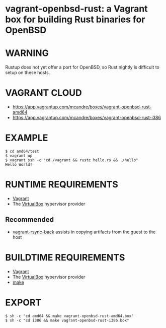 # vagrant-openbsd-rust: a Vagrant box for building Rust binaries for OpenBSD

# WARNING

Rustup does not yet offer a port for OpenBSD, so Rust nightly is difficult to setup on these hosts.

# VAGRANT CLOUD

* https://app.vagrantup.com/mcandre/boxes/vagrant-openbsd-rust-amd64
* https://app.vagrantup.com/mcandre/boxes/vagrant-openbsd-rust-i386

# EXAMPLE

```console
$ cd amd64/test
$ vagrant up
$ vagrant ssh -c "cd /vagrant && rustc hello.rs && ./hello"
Hello World!
```

# RUNTIME REQUIREMENTS

* [Vagrant](https://www.vagrantup.com)
* The [VirtualBox](https://www.virtualbox.org) hypervisor provider

## Recommended

* [vagrant-rsync-back](https://github.com/smerrill/vagrant-rsync-back) assists in copying artifacts from the guest to the host

# BUILDTIME REQUIREMENTS

* [Vagrant](https://www.vagrantup.com)
* The [VirtualBox](https://www.virtualbox.org) hypervisor provider
* [make](https://www.gnu.org/software/make/)

# EXPORT

```console
$ sh -c "cd amd64 && make vagrant-openbsd-rust-amd64.box"
$ sh -c "cd i386 && make vagrant-openbsd-rust-i386.box"
```
